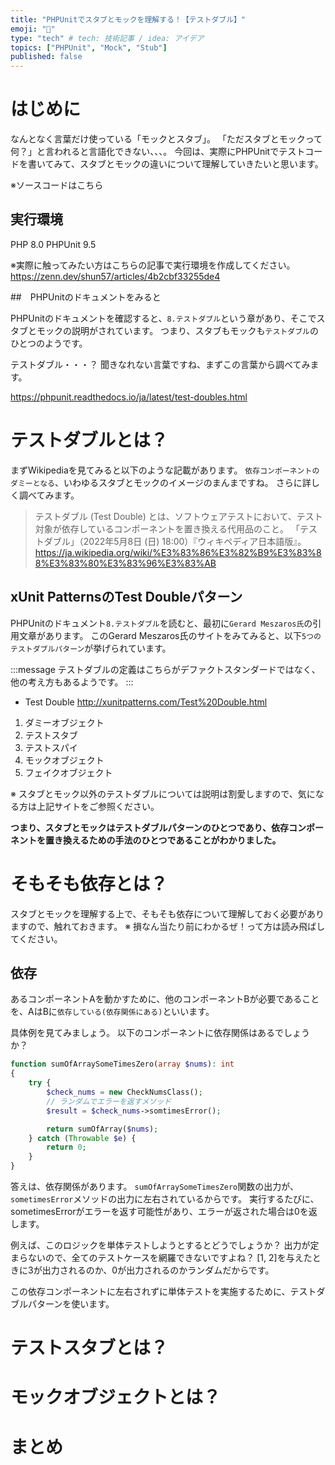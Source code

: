 ```yaml
---
title: "PHPUnitでスタブとモックを理解する！【テストダブル】"
emoji: "🐡"
type: "tech" # tech: 技術記事 / idea: アイデア
topics: ["PHPUnit", "Mock", "Stub"]
published: false
---
```


# はじめに

なんとなく言葉だけ使っている「モックとスタブ」。
「ただスタブとモックって何？」と言われると言語化できない、、、。
今回は、実際にPHPUnitでテストコードを書いてみて、スタブとモックの違いについて理解していきたいと思います。

※ソースコードはこちら

## 実行環境

PHP 8.0
PHPUnit 9.5

※実際に触ってみたい方はこちらの記事で実行環境を作成してください。
https://zenn.dev/shun57/articles/4b2cbf33255de4

##　PHPUnitのドキュメントをみると

PHPUnitのドキュメントを確認すると、`8.テストダブル`という章があり、そこでスタブとモックの説明がされています。
つまり、スタブもモックも`テストダブル`のひとつのようです。

テストダブル・・・？
聞きなれない言葉ですね、まずこの言葉から調べてみます。

https://phpunit.readthedocs.io/ja/latest/test-doubles.html


# テストダブルとは？

まずWikipediaを見てみると以下のような記載があります。
`依存コンポーネントのダミーとなる`、いわゆるスタブとモックのイメージのまんまですね。
さらに詳しく調べてみます。

>テストダブル (Test Double) とは、ソフトウェアテストにおいて、テスト対象が依存しているコンポーネントを置き換える代用品のこと。
> 「テストダブル」（2022年5月8日 (日) 18:00）『ウィキペディア日本語版』。https://ja.wikipedia.org/wiki/%E3%83%86%E3%82%B9%E3%83%88%E3%83%80%E3%83%96%E3%83%AB

## xUnit PatternsのTest Doubleパターン

PHPUnitのドキュメント`8.テストダブル`を読むと、最初に`Gerard Meszaros氏`の引用文章があります。
このGerard Meszaros氏のサイトをみてみると、以下`5つのテストダブルパターン`が挙げられています。

:::message
テストダブルの定義はこちらがデファクトスタンダードではなく、他の考え方もあるようです。
:::

- Test Double
http://xunitpatterns.com/Test%20Double.html

1. ダミーオブジェクト
2. テストスタブ
3. テストスパイ
4. モックオブジェクト
5. フェイクオブジェクト

※ スタブとモック以外のテストダブルについては説明は割愛しますので、気になる方は上記サイトをご参照ください。


**つまり、スタブとモックはテストダブルパターンのひとつであり、依存コンポーネントを置き換えるための手法のひとつであることがわかりました。**

# そもそも依存とは？

スタブとモックを理解する上で、そもそも依存について理解しておく必要がありますので、触れておきます。
※ 損なん当たり前にわかるぜ！って方は読み飛ばしてください。

## 依存

あるコンポーネントAを動かすために、他のコンポーネントBが必要であることを、AはBに`依存している(依存関係にある)`といいます。

具体例を見てみましょう。
以下のコンポーネントに依存関係はあるでしょうか？

```php
function sumOfArraySomeTimesZero(array $nums): int
{
    try {
        $check_nums = new CheckNumsClass();
        // ランダムでエラーを返すメソッド
        $result = $check_nums->somtimesError();

        return sumOfArray($nums);
    } catch (Throwable $e) {
        return 0;
    }
}
```

答えは、依存関係があります。
`sumOfArraySomeTimesZero`関数の出力が、`sometimesError`メソッドの出力に左右されているからです。
実行するたびに、sometimesErrorがエラーを返す可能性があり、エラーが返された場合は0を返します。

例えば、このロジックを単体テストしようとするとどうでしょうか？
出力が定まらないので、全てのテストケースを網羅できないですよね？
[1, 2]を与えたときに3が出力されるのか、0が出力されるのかランダムだからです。

この依存コンポーネントに左右されずに単体テストを実施するために、テストダブルパターンを使います。

# テストスタブとは？


# モックオブジェクトとは？


# まとめ
